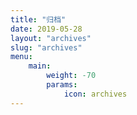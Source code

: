 ```yaml
---
title: "归档"
date: 2019-05-28
layout: "archives"
slug: "archives"
menu:
    main:
        weight: -70
        params:
            icon: archives
---
```

